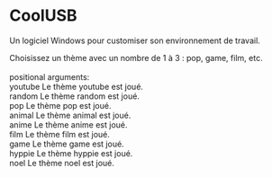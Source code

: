 # CoolUSB
 Un logiciel Windows pour customiser son environnement de travail.

<p>
Choisissez un thème avec un nombre de 1 à 3 : pop, game, film, etc.<br>
<br>
positional arguments:<br>
  youtube     Le thème youtube est joué.<br>
  random      Le thème random est joué.<br>
  pop         Le thème pop est joué.<br>
  animal      Le thème animal est joué.<br>
  anime       Le thème anime est joué.<br>
  film        Le thème film est joué.<br>
  game        Le thème game est joué.<br>
  hyppie      Le thème hyppie est joué.<br>
  noel        Le thème noel est joué.<br>
 <br>
</p>
